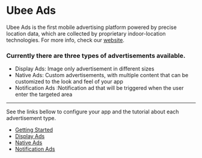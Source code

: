 # Ubee Ads

Ubee Ads is the first mobile advertising platform powered by precise location data, which are collected by proprietary indoor-location technologies. For more info, check our [website](http://ads.ubee.in).

### Currently there are three types of advertisements available.
* Display Ads: Image only advertisement in different sizes
* Native Ads: Custom advertisements, with multiple content that can be customized to the look and feel of your app
* Notification Ads :Notification ad that will be triggered when the user enter the targeted area
***

See the links bellow to configure your app and the tutorial about each advertisement type.

* [Getting Started](https://github.com/ubee/ubee-ads-example/wiki/Getting-Started)
* [Display Ads](https://github.com/ubee/ubee-ads-example/wiki/Display-Ads)
* [Native Ads](https://github.com/ubee/ubee-ads-example/wiki/Native-Ads)
* [Notification Ads](https://github.com/ubee/ubee-ads-example/wiki/Notification-Ads)
